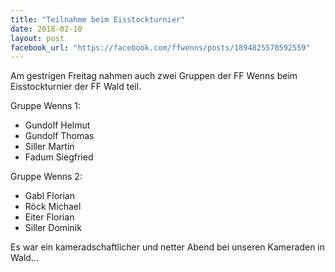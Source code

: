```yaml
---
title: "Teilnahme beim Eisstockturnier"
date: 2018-02-10
layout: post
facebook_url: "https://facebook.com/ffwenns/posts/1894825570592559"
---
```


Am gestrigen Freitag nahmen auch zwei Gruppen der FF Wenns beim Eisstockturnier der FF Wald teil.

Gruppe Wenns 1: 
- Gundolf Helmut
- Gundolf Thomas
- Siller Martin
- Fadum Siegfried 

Gruppe Wenns 2:
- Gabl Florian
- Röck Michael
- Eiter Florian
- Siller Dominik

Es war ein kameradschaftlicher und netter Abend bei unseren Kameraden in Wald...